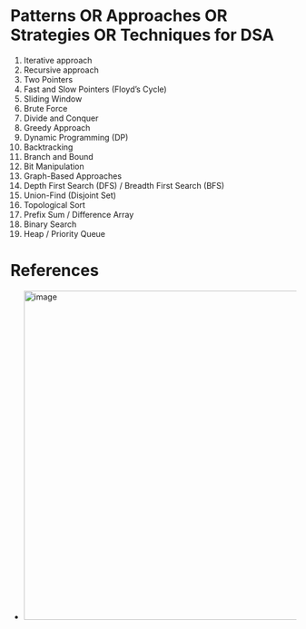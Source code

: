 # Patterns OR Approaches OR Strategies OR Techniques for DSA
1. Iterative approach
2. Recursive approach
3. Two Pointers
4. Fast and Slow Pointers (Floyd’s Cycle)
5. Sliding Window
6. Brute Force
7. Divide and Conquer
8. Greedy Approach
9. Dynamic Programming (DP)
10. Backtracking
11. Branch and Bound
12. Bit Manipulation
13. Graph-Based Approaches
14. Depth First Search (DFS) / Breadth First Search (BFS)
15. Union-Find (Disjoint Set)
16. Topological Sort
17. Prefix Sum / Difference Array
18. Binary Search
19. Heap / Priority Queue

# References
* <img width="580" alt="image" src="https://github.com/user-attachments/assets/73d60dcd-a6a8-46ad-896a-714d3df62941" />
